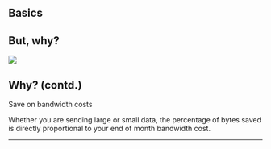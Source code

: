 ## Basics

## But, why?

![](./assets/but-why.gif)

## Why? (contd.)

Save on bandwidth costs

<div class="notes">
Whether you are sending large or small data, the percentage of bytes saved is directly proportional to your end of month bandwidth cost.
</div>

---
